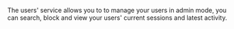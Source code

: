The users' service allows you to to manage your users in admin mode, you can search, block and view your users' current sessions and latest activity.